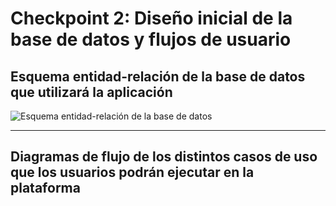 # Checkpoint 2: Diseño inicial de la base de datos y flujos de usuario

## Esquema entidad-relación de la base de datos que utilizará la aplicación

![Esquema entidad-relación de la base de datos](supabase-schema-swsrbcomgivsmzwqodpz.svg)

---

## Diagramas de flujo de los distintos casos de uso que los usuarios podrán ejecutar en la plataforma

